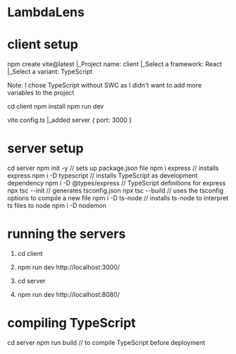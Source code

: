 # LambdaLens

# client setup

npm create vite@latest
|\_Project name: client
|\_Select a framework: React
|\_Select a variant: TypeScript

Note: I chose TypeScript without SWC as I didn't want to add more variables to the project

cd client
npm install
npm run dev

vite.config.ts
|\_added server { port: 3000 }

# server setup

cd server
npm init -y // sets up package.json file
npm i express // installs express
npm i -D typescript // installs TypeScript as development dependency
npm i -D @types/express // TypeScript definitions for express
npx tsc --init // generates tsconfig.json
npx tsc --build // uses the tsconfig options to compile a new file
npm i -D ts-node // installs ts-node to interpret ts files to node
npm i -D nodemon

# running the servers

1. cd client
2. npm run dev
   http://localhost:3000/

3. cd server
4. npm run dev
   http://localhost:8080/

# compiling TypeScript

cd server
npm run build // to compile TypeScript before deployment
